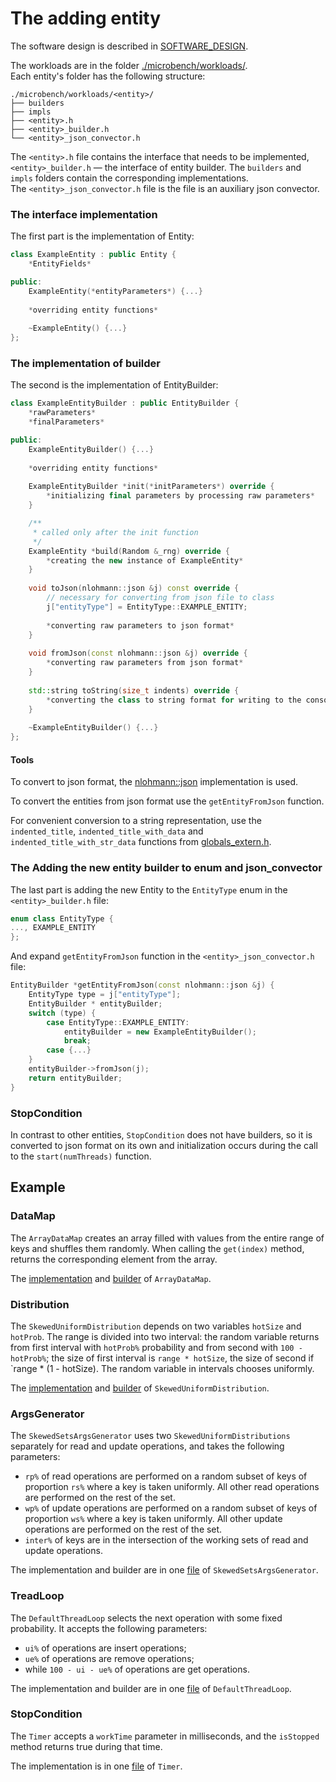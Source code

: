 [//]: # (# Implementing a new Workload)

[//]: # (## Software Design)

[//]: # (In [Figure]&#40;#bench_uml&#41; we manage the complexity of our more flexible benchmark through a top-down design. )

[//]: # (Each thread &#40;gray box&#41; is assigned its own ThreadLoop. )

[//]: # (Each ThreadLoop, in turn, is assigned a set of configurations,)

[//]: # (which correspond to the operations it will run &#40;light blue box&#41;.)

[//]: # (Each operation generates its arguments via a set of PRNGs, distributions over those PRNGs,)

[//]: # (and mapping functions for converting the output of a distribution into a key or value. )

[//]: # (Note that for simplicity, we depict a tree, but it is possible for a ThreadLoop to share a PRNG, DataMap,)

[//]: # (or distribution among its blue boxes, and even for a read-only DataMap to be shared among ThreadLoops.)

[//]: # ()
[//]: # ([//]: # &#40;The workload consists of 4 types of entities:&#41;)
[//]: # (To recap, the key entites are:)

[//]: # (+ [Distribution]&#40;./microbench/workloads/distributions/distribution.h&#41; — a distribution of a random variable)

[//]: # (+ [DataMap]&#40;./microbench/workloads/data_maps/data_map.h&#41; — for converting a distribution's output into a key)

[//]: # (+ [ArgsGenerator]&#40;./microbench/workloads/args_generators/args_generator.h&#41; — creates operands for an operation)

[//]: # (+ [ThreadLoop]&#40;./microbench/workloads/thread_loops/thread_loop.h&#41; — the logic for interacting with a data structure.)

[//]: # ()
[//]: # ()
[//]: # (<a id="bench_uml">![bench_uml.pdf]&#40;bench_uml.pdf&#41;</a>)

[//]: # ()
[//]: # ()
[//]: # (There are builders each type of entity:)

[//]: # ([ThreadLoopBuilder]&#40;./microbench/workloads/thread_loops/thread_loop_builder.h&#41;,)

[//]: # ([ArgsGeneratorBuilder]&#40;./microbench/workloads/args_generators/args_generator_builder.h&#41;,)

[//]: # ([DistributionBuilder]&#40;./microbench/workloads/distributions/distribution_builder.h&#41;,)

[//]: # ([DataMapBuilder]&#40;./microbench/workloads/data_maps/data_map_builder.h&#41;.)

[//]: # ()
[//]: # (There is also a [StopCondition]&#40;./microbench/workloads/stop_condition/stop_condition.h&#41;)

[//]: # (– a condition in which the load stops working.)

[//]: # ()
[//]: # ([//]: # &#40;It will be described later.&#41;)
[//]: # ()
[//]: # (### DataMap )

[//]: # ()
[//]: # (The [DataMap]&#40;./microbench/workloads/data_maps/data_map.h&#41; is used by an ArgsGenerator)

[//]: # (to translate an index into a key or value. The `get` function take an `index` and return the corresponding key or value. )

[//]: # ()
[//]: # (*NOTE:* The [DataMapBuilder]&#40;./microbench/workloads/data_maps/data_map_builder.h&#41; exists the `getOrBuild` function.)

[//]: # (If it is the first calling, the function creates the new DataMap object and returns that,)

[//]: # (else it returns the last created object. Thus, different ArgsGenerators can work with one DataMap. )

[//]: # ()
[//]: # (Also, the json representation of DataMapBuilder exist object id)

[//]: # ()
[//]: # (This function creates the new object if  )

[//]: # ()
[//]: # (### Distribution )

[//]: # ()
[//]: # ([Distribution]&#40;./microbench/workloads/distributions/distribution.h&#41;)

# The adding entity

The software design is described in [SOFTWARE_DESIGN](SOFTWARE_DESIGN.md).

The workloads are in the folder [./microbench/workloads/](./microbench/workloads/).  
Each entity's folder has the following structure:
```shell
./microbench/workloads/<entity>/
├── builders
├── impls
├── <entity>.h
├── <entity>_builder.h
└── <entity>_json_convector.h
```

The `<entity>.h` file contains the interface that needs to be implemented, 
`<entity>_builder.h` — the interface of entity builder.
The `builders` and `impls` folders contain the corresponding implementations.  
The `<entity>_json_convector.h` file is the file is an auxiliary json convector. 

### The interface implementation
The first part is the implementation of Entity:
```c++
class ExampleEntity : public Entity {
    *EntityFields*

public:
    ExampleEntity(*entityParameters*) {...}
    
    *overriding entity functions*
  
    ~ExampleEntity() {...}
};
```

### The implementation of builder
The second is the implementation of EntityBuilder:
```c++
class ExampleEntityBuilder : public EntityBuilder {
    *rawParameters*
    *finalParameters*

public:
    ExampleEntityBuilder() {...}
    
    *overriding entity functions*
  
    ExampleEntityBuilder *init(*initParameters*) override {
        *initializing final parameters by processing raw parameters*
    }

    /**
     * called only after the init function
     */
    ExampleEntity *build(Random &_rng) override {
        *creating the new instance of ExampleEntity*
    }
    
    void toJson(nlohmann::json &j) const override {
        // necessary for converting from json file to class
        j["entityType"] = EntityType::EXAMPLE_ENTITY;
        
        *converting raw parameters to json format*
    }
    
    void fromJson(const nlohmann::json &j) override {
        *converting raw parameters from json format*
    }
    
    std::string toString(size_t indents) override {
        *converting the class to string format for writing to the console*
    }
    
    ~ExampleEntityBuilder() {...}
};
```

#### Tools 

To convert to json format, the [nlohmann::json](https://github.com/nlohmann/json) implementation is used.

To convert the entities from json format use the `getEntityFromJson` function.


For convenient conversion to a string representation, use the  
`indented_title`, `indented_title_with_data` and `indented_title_with_str_data` functions
from [globals_extern.h](microbench/globals_extern.h). 


### The Adding the new entity builder to enum and json_convector 

The last part is adding the new Entity to the `EntityType` enum in the `<entity>_builder.h` file:
```c++
enum class EntityType {
..., EXAMPLE_ENTITY
};
```
And expand `getEntityFromJson` function in the `<entity>_json_convector.h` file:
```c++
EntityBuilder *getEntityFromJson(const nlohmann::json &j) {
    EntityType type = j["entityType"];
    EntityBuilder * entityBuilder;
    switch (type) {
        case EntityType::EXAMPLE_ENTITY:
            entityBuilder = new ExampleEntityBuilder();
            break;
        case {...}
    }    
    entityBuilder->fromJson(j);
    return entityBuilder;
}
```

### StopCondition

In contrast to other entities, `StopCondition` does not have builders, so it is converted to json format on its own
and initialization occurs during the call to the `start(numThreads)` function.

## Example

### DataMap 

The `ArrayDataMap` creates an array filled with values from the entire range of keys and shuffles them randomly. 
When calling the `get(index)` method, returns the corresponding element from the array.  

The [implementation](./microbench/workloads/data_maps/impls/array_data_map.h) 
and [builder](./microbench/workloads/data_maps/builders/array_data_map_builder.h) of `ArrayDataMap`.

### Distribution

The `SkewedUniformDistribution` depends on two variables `hotSize` and `hotProb`. 
The range is divided into two interval: 
the random variable returns from first interval with `hotProb%` probability and from second with `100 - hotProb%`;
the size of first interval is `range * hotSize`, the size of second if `range * (1 - hotSize). 
The random variable in intervals chooses uniformly. 

The [implementation](./microbench/workloads/distributions/impls/skewed_uniform_distribution.h)
and [builder](./microbench/workloads/distributions/builders/skewed_uniform_distribution_builder.h) of `SkewedUniformDistribution`.

### ArgsGenerator

The `SkewedSetsArgsGenerator` uses two `SkewedUniformDistributions` separately for read and update operations,
and takes the following parameters:
+ `rp%` of read operations are performed on a random subset of keys of proportion `rs%` where a key is taken uniformly. 
All other read operations are performed on the rest of the set.
+ `wp%` of update operations are performed on a random subset of keys of proportion `ws%` where a key is taken uniformly.
All other update operations are performed on the rest of the set.
+ `inter%` of keys are in the intersection of the working sets of read and update operations.

The implementation and builder are in one [file](./microbench/workloads/args_generators/impls/skewed_sets_args_generator.h)
of `SkewedSetsArgsGenerator`.

### TreadLoop

The `DefaultThreadLoop` selects the next operation with some fixed probability. It accepts the following parameters:
+ `ui%` of operations are insert operations;
+ `ue%` of operations are remove operations;
+ while `100 - ui - ue%` of operations are get operations.

The implementation and builder are in one [file](./microbench/workloads/thread_loops/impls/default_thread_loop.h)
of `DefaultThreadLoop`.

### StopCondition

The `Timer` accepts a `workTime` parameter in milliseconds, and the `isStopped` method returns true during that time.

The implementation is in one [file](./microbench/workloads/stop_condition/impls/timer.h) of `Timer`.



[//]: # (## Example)
[//]: # ()
[//]: # (We now present a complete example, by adding the skewed read-update workload from)
[//]: # ([aksenov2023splay]&#40;https://link.springer.com/article/10.1007/s00446-022-00441-x&#41; in our suite.)
[//]: # (This workload is used for testing key-value data structures supporting three operations `insert`, `remove`, and `get`.)
[//]: # ()
[//]: # (This workload is specified by five parameters:)
[//]: # (+ `n`, the size of the working set of keys;)
[//]: # (+ `w%`, the amount of updates in the total number of operations;)
[//]: # (+ `x%` of get operations choose a key uniformly at random from a random subset of keys of proportion `y%`, )
[//]: # (while other get operations choose a random key from the rest of the set;)
[//]: # (+ `insert` and `remove` operations choose a key uniformly at random from a random subset of keys of proportion `s%`.)




